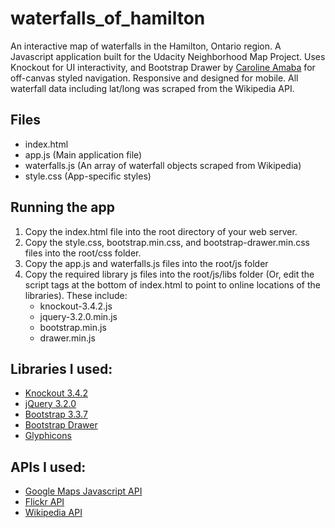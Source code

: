 # waterfalls_of_hamilton
An interactive map of waterfalls in the Hamilton, Ontario region. A Javascript application built for the Udacity Neighborhood Map Project. Uses Knockout for UI interactivity, and Bootstrap Drawer by [Caroline Amaba](https://github.com/clineamb) for off-canvas styled navigation. Responsive and designed for mobile. All waterfall data including lat/long was scraped from the Wikipedia API.

## Files
* index.html
* app.js (Main application file)
* waterfalls.js (An array of waterfall objects scraped from Wikipedia)
* style.css (App-specific styles)

## Running the app

1. Copy the index.html file into the root directory of your web server.
1. Copy the style.css, bootstrap.min.css, and bootstrap-drawer.min.css files into the root/css folder.
1. Copy the app.js and waterfalls.js files into the root/js folder
1. Copy the required library js files into the root/js/libs folder (Or, edit the script tags at the bottom of index.html to point to online locations of the libraries). These include:
    * knockout-3.4.2.js
    * jquery-3.2.0.min.js
    * bootstrap.min.js
    * drawer.min.js

## Libraries I used:
* [Knockout 3.4.2](http://knockoutjs.com/)
* [jQuery 3.2.0](https://jquery.org/)
* [Bootstrap 3.3.7](http://getbootstrap.com/)
* [Bootstrap Drawer](http://carolineamaba.com/bootstrap-drawer/)
* [Glyphicons](http://glyphicons.com/)

## APIs I used:
* [Google Maps Javascript API](https://developers.google.com/maps/documentation/javascript/)
* [Flickr API](https://www.flickr.com/services/api/)
* [Wikipedia API](https://www.mediawiki.org/wiki/API:Main_page)
